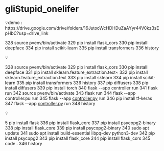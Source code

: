 # gliStupid_onelifer
<aside>
💡demo : https://drive.google.com/drive/folders/16JutooWcHDHDuZaAYyr44V0kz3sEpHbC?usp=drive_link


328  source pvenv/bin/activate
329  pip install flask_cors
330  pip install deepface
334  pip install scikit-learn
335  pip install transformers
336  history

</aside>

<aside>
💡

328  source pvenv/bin/activate
329  pip install flask_cors
330  pip install deepface
331  pip install sklearn.feature_extraction.text~
332  pip install sklearn.feature_extraction.text
333  pip install sklearn
334  pip install scikit-learn
335  pip install transformers
336  history
337  pip diffusers
338  pip install diffusers
339  pip install torch
340  flask --app controller run
341  flask run
342  source pvenv/bin/activate
343  flask run
344  flask --app controller.pu run
345  flask --app [controller.py](http://controller.py/) run
346  pip install tf-keras
347  flask --app [controller.py](http://controller.py/) run
348  history

</aside>

<aside>
💡

5  pip install flask
336  pip install flask_core
337  pip install psycopg2-binary
338  pip install flask_core
339  pip install psycopg2-binary
340  sudo apt update
341  sudo apt install build-essential libpq-dev python3-dev
342  pip install psycopg2
343  pip install flask_core
344  pip install flask_cors
345  code .
346  history

</aside>